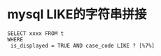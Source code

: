 

# mysql LIKE的字符串拼接

```
SELECT xxxx FROM t
WHERE
 is_displayed = TRUE AND case_code LIKE ? [%7%]
 ```
